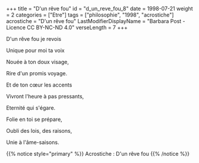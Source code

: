 +++
title = "D'un rêve fou"
id = "d_un_reve_fou_8"
date = 1998-07-21
weight = 2
categories = ["Etre"]
tags = ["philosophie", "1998", "acrostiche"]
acrostiche = "D'un rêve fou"
LastModifierDisplayName = "Barbara Post - Licence CC BY-NC-ND 4.0"
verseLength = 7
+++

D'un rêve fou je revois

Unique pour moi ta voix

Nouée à ton doux visage,

Rire d'un promis voyage.

Et de ton cœur les accents

Vivront l'heure à pas pressants,

Eternité qui s'égare.

Folie en toi se prépare,

Oubli des lois, des raisons,

Unie à l'âme-saisons.

{{% notice style="primary" %}}
Acrostiche : D'un rêve fou
{{% /notice %}}
